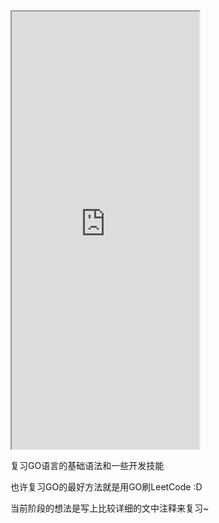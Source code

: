 <iframe height="700" src="https://www.yunyoujun.cn/air-conditioner/"></iframe>


复习GO语言的基础语法和一些开发技能


也许复习GO的最好方法就是用GO刷LeetCode  :D

当前阶段的想法是写上比较详细的文中注释来复习~
